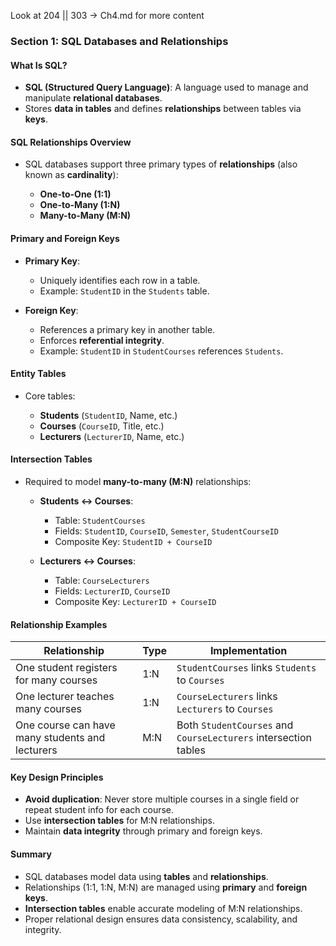 Look at  204 || 303 -> Ch4.md for more content

### Section 1: SQL Databases and Relationships

#### What Is SQL?

* **SQL (Structured Query Language)**: A language used to manage and manipulate **relational databases**.
* Stores **data in tables** and defines **relationships** between tables via **keys**.

#### SQL Relationships Overview

* SQL databases support three primary types of **relationships** (also known as **cardinality**):

  * **One-to-One (1:1)**
  * **One-to-Many (1\:N)**
  * **Many-to-Many (M\:N)**

#### Primary and Foreign Keys

* **Primary Key**:

  * Uniquely identifies each row in a table.
  * Example: `StudentID` in the `Students` table.
* **Foreign Key**:

  * References a primary key in another table.
  * Enforces **referential integrity**.
  * Example: `StudentID` in `StudentCourses` references `Students`.

#### Entity Tables

* Core tables:

  * **Students** (`StudentID`, Name, etc.)
  * **Courses** (`CourseID`, Title, etc.)
  * **Lecturers** (`LecturerID`, Name, etc.)

#### Intersection Tables

* Required to model **many-to-many (M\:N)** relationships:

  * **Students ↔ Courses**:

    * Table: `StudentCourses`
    * Fields: `StudentID`, `CourseID`, `Semester`, `StudentCourseID`
    * Composite Key: `StudentID + CourseID`
  * **Lecturers ↔ Courses**:

    * Table: `CourseLecturers`
    * Fields: `LecturerID`, `CourseID`
    * Composite Key: `LecturerID + CourseID`

#### Relationship Examples

| Relationship                                    | Type | Implementation                                                  |
| ----------------------------------------------- | ---- | --------------------------------------------------------------- |
| One student registers for many courses          | 1\:N | `StudentCourses` links `Students` to `Courses`                  |
| One lecturer teaches many courses               | 1\:N | `CourseLecturers` links `Lecturers` to `Courses`                |
| One course can have many students and lecturers | M\:N | Both `StudentCourses` and `CourseLecturers` intersection tables |

#### Key Design Principles

* **Avoid duplication**: Never store multiple courses in a single field or repeat student info for each course.
* Use **intersection tables** for M\:N relationships.
* Maintain **data integrity** through primary and foreign keys.

#### Summary

* SQL databases model data using **tables** and **relationships**.
* Relationships (1:1, 1\:N, M\:N) are managed using **primary** and **foreign keys**.
* **Intersection tables** enable accurate modeling of M\:N relationships.
* Proper relational design ensures data consistency, scalability, and integrity.
